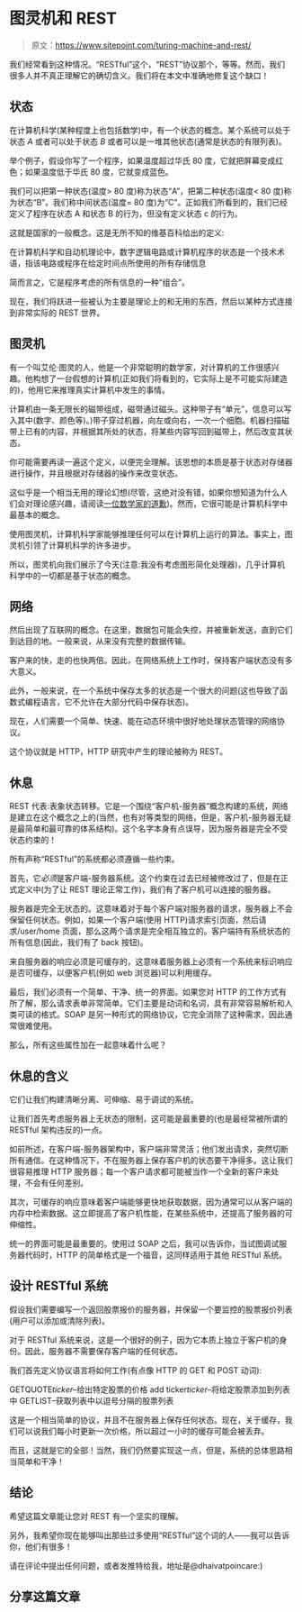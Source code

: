 # 图灵机和 REST

> 原文：<https://www.sitepoint.com/turing-machine-and-rest/>

我们经常看到这种情况。“RESTful”这个，“REST”协议那个，等等。然而，我们很多人并不真正理解它的确切含义。我们将在本文中准确地修复这个缺口！

## 状态

在计算机科学(某种程度上也包括数学)中，有一个状态的概念。某个系统可以处于状态 *A* 或者可以处于状态 *B* 或者可以是一堆其他状态(通常是状态的有限列表)。

举个例子，假设你写了一个程序，如果温度超过华氏 80 度，它就把屏幕变成红色；如果温度低于华氏 80 度，它就变成蓝色。

我们可以把第一种状态(温度> 80 度)称为状态“A”，把第二种状态(温度< 80 度)称为状态“B”。我们称中间状态(温度= 80 度)为“C”。正如我们所看到的，我们已经定义了程序在状态 A 和状态 B 的行为，但没有定义状态 c 的行为。

这就是国家的一般概念。这是无所不知的维基百科给出的定义:

在计算机科学和自动机理论中，数字逻辑电路或计算机程序的状态是一个技术术语，指该电路或程序在给定时间点所使用的所有存储信息

简而言之，它是程序考虑的所有信息的一种“组合”。

现在，我们将跃进一些被认为主要是理论上的和无用的东西，然后以某种方式连接到非常实际的 REST 世界。

## 图灵机

有一个叫艾伦·图灵的人，他是一个非常聪明的数学家，对计算机的工作很感兴趣。他构想了一台假想的计算机(正如我们将看到的，它实际上是不可能实际建造的)，他用它来推理真实计算机中发生的事情。

计算机由一条无限长的磁带组成，磁带通过磁头。这种带子有“单元”，信息可以写入其中(数字、颜色等)。)带子穿过机器，向左或向右，一次一个细胞。机器扫描磁带上已有的内容，并根据其所处的状态，将某些内容写回到磁带上，然后改变其状态。

你可能需要再读一遍这个定义，以便完全理解。该思想的本质是基于状态对存储器进行操作，并且根据对存储器的操作来改变状态。

这似乎是一个相当无用的理论幻想(尽管，这绝对没有错，如果你想知道为什么人们会对理论感兴趣，请阅读[一位数学家的道歉](http://www.math.ualberta.ca/mss/misc/A%20Mathematician's%20Apology.pdf))。然而，它很可能是计算机科学中最基本的概念。

使用图灵机，计算机科学家能够推理任何可以在计算机上运行的算法。事实上，图灵机引领了计算机科学的许多进步。

所以，图灵机向我们展示了今天(注意:我没有考虑图形简化处理器)，几乎计算机科学中的一切都是基于状态的概念。

## 网络

然后出现了互联网的概念。在这里，数据包可能会失控，并被重新发送，直到它们到达目的地。一般来说，从来没有完整的数据传输。

客户来的快，走的也快两倍。因此，在网络系统上工作时，保持客户端状态没有多大意义。

此外，一般来说，在一个系统中保存太多的状态是一个很大的问题(这也导致了函数式编程语言，它不允许在大部分代码中保存状态)。

现在，人们需要一个简单、快速、能在动态环境中很好地处理状态管理的网络协议。

这个协议就是 HTTP，HTTP 研究中产生的理论被称为 REST。

## 休息

REST 代表:表象状态转移。它是一个围绕“客户机-服务器”概念构建的系统，网络是建立在这个概念之上的(当然，也有对等类型的网络，但是，客户机-服务器无疑是最简单和最可靠的体系结构)。这个名字本身有点误导，因为服务器是完全不受状态约束的！

所有声称“RESTful”的系统都必须遵循一些约束。

首先，它*必须*是客户端-服务器系统。这个约束在过去已经被修改过了，但是在正式定义中(为了让 REST 理论正常工作)，我们有了客户机可以连接的服务器。

服务器是完全无状态的。这意味着对于每个客户端对服务器的请求，服务器上不会保留任何状态。例如，如果一个客户端(使用 HTTP)请求索引页面，然后请求/user/home 页面，那么这两个请求是完全相互独立的。客户端持有系统状态的所有信息(因此，我们有了 back 按钮)。

来自服务器的响应必须是可缓存的，这意味着服务器上必须有一个系统来标识响应是否可缓存，以便客户机(例如 web 浏览器)可以利用缓存。

最后，我们必须有一个简单、干净、统一的界面。如果您对 HTTP 的工作方式有所了解，那么请求表单非常简单。它们主要是动词和名词，具有非常容易解析和人类可读的格式。SOAP 是另一种形式的网络协议，它完全消除了这种需求，因此通常很难使用。

那么，所有这些属性加在一起意味着什么呢？

## 休息的含义

它们让我们构建清晰分离、可伸缩、易于调试的系统。

让我们首先考虑服务器上无状态的限制，这可能是最重要的(也是最经常被所谓的 RESTful 架构违反的)一点。

如前所述，在客户端-服务器架构中，客户端非常灵活；他们发出请求，突然切断所有通信。在这种情况下，不在服务器上保存客户机的状态要干净得多。这让我们很容易推理 HTTP 服务器；每一个客户请求都可能被当作一个全新的客户来处理，不会有任何差别。

其次，可缓存的响应意味着客户端能够更快地获取数据，因为通常可以从客户端的内存中检索数据。这立即提高了客户机性能，在某些系统中，还提高了服务器的可伸缩性。

统一的界面可能是最重要的。使用过 SOAP 之后，我可以告诉你，当试图调试服务器代码时，HTTP 的简单格式是一个福音，这同样适用于其他 RESTful 系统。

## 设计 RESTful 系统

假设我们需要编写一个返回股票报价的服务器，并保留一个要监控的股票报价列表(用户可以添加或清除列表)。

对于 RESTful 系统来说，这是一个很好的例子，因为它本质上独立于客户机的身份。因此，服务器不需要保存客户端的任何状态。

我们首先定义协议语言将如何工作(有点像 HTTP 的 GET 和 POST 动词):

GETQUOTE*ticker*–给出特定股票的价格
add ticker*ticker*–将给定股票添加到列表中
GETLIST–获取列表中以逗号分隔的股票列表

这是一个相当简单的协议，并且不在服务器上保存任何状态。现在，关于缓存，我们可以说我们每小时更新一次价格，所以超过一小时的缓存可能会被丢弃。

而且，这就是它的全部！当然，我们仍然要实现这一点，但是，系统的总体思路相当简单和干净！

## 结论

希望这篇文章能让您对 REST 有一个坚实的理解。

另外，我希望你现在能够叫出那些过多使用“RESTful”这个词的人——我可以告诉你，他们有很多！

请在评论中提出任何问题，或者发推特给我，地址是@dhaivatpoincare:)

## 分享这篇文章